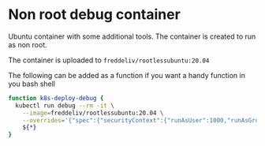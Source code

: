 # Non root debug container

Ubuntu container with some additional tools. The container is created to run as non root.

The container is uploaded to `freddeliv/rootlessubuntu:20.04`

The following can be added as a function if you want a handy function in you bash shell

```bash
function k8s-deploy-debug {
  kubectl run debug --rm -it \
    --image=freddeliv/rootlessubuntu:20.04 \
    --overrides='{"spec":{"securityContext":{"runAsUser":1000,"runAsGroup":1000}}}' \
    ${*}
}
```
